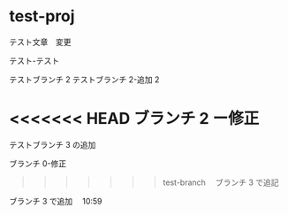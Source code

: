# test-proj

テスト文章　変更

テスト-テスト

テストブランチ 2
テストブランチ 2-追加 2

<<<<<<< HEAD
ブランチ 2 ー修正
=======
テストブランチ 3 の追加

ブランチ 0-修正

> > > > > > > test-branch
> > > > > > > 　ブランチ 3 で追記

ブランチ 3 で追加　 10:59
